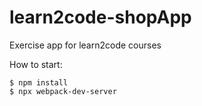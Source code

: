 # learn2code-shopApp
Exercise app for learn2code courses

How to start:
```
$ npm install
$ npx webpack-dev-server
```
